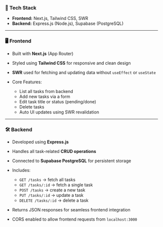 
### 🔧 Tech Stack

* **Frontend:** Next.js, Tailwind CSS, SWR
* **Backend:** Express.js (Node.js), Supabase (PostgreSQL)

---

### 🖥️ Frontend

* Built with **Next.js** (App Router)
* Styled using **Tailwind CSS** for responsive and clean design
* **SWR** used for fetching and updating data without `useEffect` or `useState`
* Core Features:

  * List all tasks from backend
  * Add new tasks via a form
  * Edit task title or status (pending/done)
  * Delete tasks
  * Auto UI updates using SWR revalidation

---

### 🛠️ Backend

* Developed using **Express.js**
* Handles all task-related **CRUD operations**
* Connected to **Supabase PostgreSQL** for persistent storage
* Includes:

  * `GET /tasks` → fetch all tasks
  * `GET /tasks/:id` → fetch a single task
  * `POST /tasks` → create a new task
  * `PUT /tasks/:id` → update a task
  * `DELETE /tasks/:id` → delete a task
* Returns JSON responses for seamless frontend integration
* CORS enabled to allow frontend requests from `localhost:3000`
